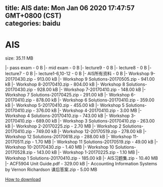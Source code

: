 
title: AIS
date: Mon Jan 06 2020 17:47:57 GMT+0800 (CST)    
categories: baidu
---

# AIS
size: 35.11 MB
 
 
|- pass exam - 0 B
|- mid exam - 0 B
|- lecture9 - 0 B
|- lecture8 - 0 B
|- lecture7 - 0 B
|- lecture1-6,10-12 - 0 B
|- AIS所有资料 - 0 B
|- Workshop 9-20170430.zip - 913.00 kB
|- Workshop 9 Solutions-20170505.zip - 941.00 kB
|- Workshop 8-20170410.zip - 804.00 kB
|- Workshop 8 Solutions-20170430.zip - 928.00 kB
|- Workshop 7-20170410.zip - 148.00 kB
|- Workshop 7 Solutions-20170425.zip - 291.00 kB
|- Workshop 6-20170410.zip - 878.00 kB
|- Workshop 6 Solutions-20170410.zip - 359.00 kB
|- Workshop 5-20170410.zip - 455.00 kB
|- Workshop 5 Solutions-20170410.zip - 376.00 kB
|- Workshop 4-20170410.zip - 3.00 MB
|- Workshop 4 Solutions-20170410.zip - 743.00 kB
|- Workshop 3-20170410.zip - 689.00 kB
|- Workshop 3 Solutions-20170410.zip - 263.00 kB
|- Workshop 2-20170225.zip - 2.70 MB
|- Workshop 2 Solutions-20170410.zip - 749.00 kB
|- Workshop 12-20170519.zip - 278.00 kB
|- Workshop 12 Solutions-20170618.zip - 288.00 kB
|- Workshop 11-20170511.zip - 1.70 MB
|- Workshop 11 Solutions-20170519.zip - 49.00 kB
|- Workshop 10-20170430.zip - 1.40 MB
|- Workshop 10 Solutions-20170528.zip - 143.00 kB
|- Workshop 1-20170225.zip - 1.10 MB
|- Workshop 1 Solutions-20170410.zip - 185.00 kB
|- AIS习题集.zip - 10.40 MB
|- ACF5904 Unit Guide.pdf - 329.00 kB
|- Accounting Information Systems by Vernon Richardson 课后答案.zip - 5.00 MB

[How to download](https://bpcam.bemobtrk.com/go/2ceec3aa-1ca2-46d6-b9ff-aaa5c184517c?jno=2955)